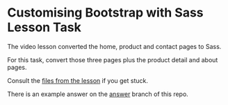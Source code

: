 # Customising Bootstrap with Sass Lesson Task

The video lesson converted the home, product and contact pages to Sass. 

For this task, convert those three pages plus the product detail and about pages.

Consult the [files from the lesson](https://github.com/NoroffFEU/customising-bootstrap-with-sass) if you get stuck.

There is an example answer on the [answer](https://github.com/NoroffFEU/customising-bootstrap-with-sass-lesson-task/tree/answer) branch of this repo.

